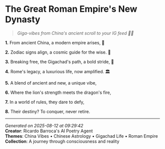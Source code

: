 # The Great Roman Empire's New Dynasty

> *Giga-vibes from China's ancient scroll to your IG feed 📱🐉*

**1.** From ancient China, a modern empire arises, 🏮


**2.** Zodiac signs align, a cosmic guide for the wise. 🐲


**3.** Breaking free, the Gigachad's path, a bold stride, 💪


**4.** Rome's legacy, a luxurious life, now amplified. 🏛️


**5.** A blend of ancient and new, a unique vibe,


**6.** Where the lion's strength meets the dragon's fire,


**7.** In a world of rules, they dare to defy,


**8.** Their destiny? To conquer, never retire.



---

*Generated on 2025-08-12 at 09:29:42*  
**Creator**: Ricardo Barroca's AI Poetry Agent  
**Themes**: China Vibes • Chinese Astrology • Gigachad Life • Roman Empire  
**Collection**: A journey through consciousness and reality
